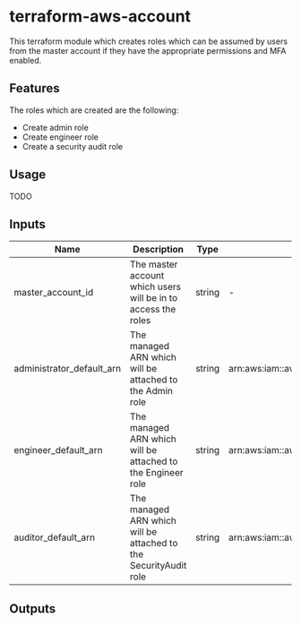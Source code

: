 # terraform-aws-account

This terraform module which creates roles which can be assumed by users from the master account if they have the appropriate permissions and MFA enabled.

## Features
The roles which are created are the following:
- Create admin role
- Create engineer role
- Create a security audit role

## Usage
TODO

## Inputs
Name | Description | Type | Default | Required
---- | ----------- | ---- | ------- | --------
master_account_id | The master account which users will be in to access the roles | string | - | yes
administrator_default_arn | The managed ARN which will be attached to the Admin role | string | arn:aws:iam::aws:policy/AdministratorAccess | no
engineer_default_arn | The managed ARN which will be attached to the Engineer role | string | arn:aws:iam::aws:policy/PowerUserAccess | no
auditor_default_arn | The managed ARN which will be attached to the SecurityAudit role | string | arn:aws:iam::aws:policy/SecurityAudit | no

## Outputs
